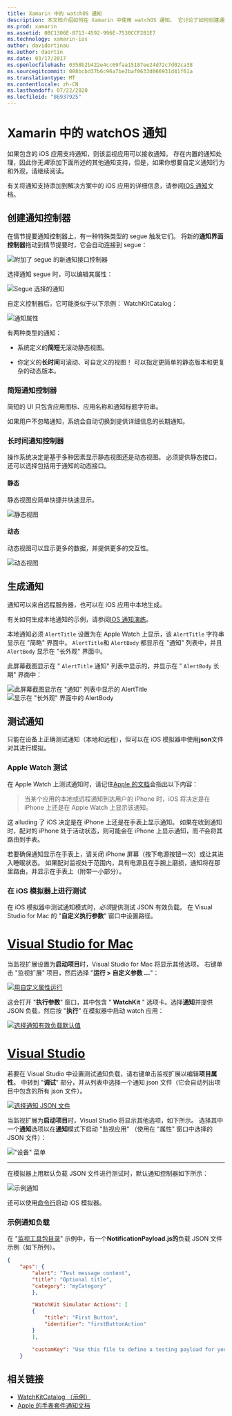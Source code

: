 ```yaml
---
title: Xamarin 中的 watchOS 通知
description: 本文档介绍如何在 Xamarin 中使用 watchOS 通知。 它讨论了如何创建通知控制器、生成通知和测试通知。
ms.prod: xamarin
ms.assetid: 0BC1306E-0713-4592-996E-7530CCF281E7
ms.technology: xamarin-ios
author: davidortinau
ms.author: daortin
ms.date: 03/17/2017
ms.openlocfilehash: 0358b2b422e4cc69faa15187ee24d72c7d02ca38
ms.sourcegitcommit: 008bcbd37b6c96a7be2baf0633d066931d41f61a
ms.translationtype: MT
ms.contentlocale: zh-CN
ms.lasthandoff: 07/22/2020
ms.locfileid: "86937925"
---
```

# <a name="watchos-notifications-in-xamarin"></a>Xamarin 中的 watchOS 通知

如果包含的 iOS 应用支持通知，则该监视应用可以接收通知。 存在内置的通知处理，因此你无*需*添加下面所述的其他通知支持，但是，如果你想要自定义通知行为和外观，请继续阅读。

有关将通知支持添加到解决方案中的 iOS 应用的详细信息，请参阅[IOS 通知](~/ios/platform/user-notifications/deprecated/index.md)文档。

## <a name="creating-notification-controllers"></a>创建通知控制器

在情节提要通知控制器上，有一种特殊类型的 segue 触发它们。 将新的**通知界面控制器**拖动到情节提要时，它会自动连接到 segue：

![附加了 segue 的新通知接口控制器](notifications-images/notification-storyboard1.png)

选择通知 segue 时，可以编辑其属性：

![Segue 选择的通知](notifications-images/notification-storyboard2.png)

自定义控制器后，它可能类似于以下示例： WatchKitCatalog：

![通知属性](notifications-images/notifications-segue.png)

有两种类型的通知：

- 系统定义的**简短**无滚动静态视图。

- 你定义的**长时间**可滚动、可自定义的视图！ 可以指定更简单的静态版本和更复杂的动态版本。

### <a name="short-look-notification-controller"></a>简短通知控制器

简短的 UI 只包含应用图标、应用名称和通知标题字符串。

如果用户不忽略通知，系统会自动切换到提供详细信息的长期通知。

### <a name="long-look-notification-controller"></a>长时间通知控制器

操作系统决定是基于多种因素显示静态视图还是动态视图。 必须提供静态接口，还可以选择包括用于通知的动态接口。

#### <a name="static"></a>静态

静态视图应简单快捷并快速显示。

![静态视图](notifications-images/notification-static.png)

#### <a name="dynamic"></a>动态

动态视图可以显示更多的数据，并提供更多的交互性。

![动态视图](notifications-images/notification-dynamic.png)

## <a name="generating-notifications"></a>生成通知

通知可以来自远程服务器，也可以在 iOS 应用中本地生成。

有关如何生成本地通知的示例，请参阅[IOS 通知演练](~/ios/platform/user-notifications/deprecated/local-notifications-in-ios-walkthrough.md)。

本地通知必须 `AlertTitle` 设置为在 Apple Watch 上显示，该 `AlertTitle` 字符串显示在 "简略" 界面中。 `AlertTitle`和 `AlertBody` 都显示在 "通知" 列表中，并且 `AlertBody` 显示在 "长外观" 界面中。

此屏幕截图显示在 " `AlertTitle` 通知" 列表中显示的，并显示在 " `AlertBody` 长期" 界面中：

![此屏幕截图显示在 "通知" 列表中显示的 AlertTitle](notifications-images/watch-notificationslist-sml.png) ![显示在 "长外观" 界面中的 AlertBody](notifications-images/watch-notificationcontroller-sml.png)

## <a name="testing-notifications"></a>测试通知

只能在设备上正确测试通知（本地和远程），但可以在 iOS 模拟器中使用**json**文件对其进行模拟。

### <a name="testing-on-apple-watch"></a>Apple Watch 测试

在 Apple Watch 上测试通知时，请记住[Apple 的文档](https://developer.apple.com/library/ios/documentation/General/Conceptual/WatchKitProgrammingGuide/BasicSupport.html)会指出以下内容：

> 当某个应用的本地或远程通知到达用户的 iPhone 时，iOS 将决定是在 iPhone 上还是在 Apple Watch 上显示该通知。

这 alluding 了 iOS 决定是在 iPhone 上还是在手表上显示通知。 如果在收到通知时，配对的 iPhone 处于活动状态，则可能会在 iPhone 上显示通知，而*不*会将其路由到手表。

若要确保通知显示在手表上，请关闭 iPhone 屏幕（按下电源按钮一次）或让其进入睡眠状态。 如果配对监视处于范围内，具有电源且在手腕上磨损，通知将在那里路由，并显示在手表上（附带一小部分）。

### <a name="testing-on-the-ios-simulator"></a>在 iOS 模拟器上进行测试

在 iOS 模拟器中测试通知模式时，*必须*提供测试 JSON 有效负载。 在 Visual Studio for Mac 的 "**自定义执行参数**" 窗口中设置路径。

# <a name="visual-studio-for-mac"></a>[Visual Studio for Mac](#tab/macos)

当监视扩展设置为**启动项目**时，Visual Studio for Mac 将显示其他选项。
右键单击 "监视扩展" 项目，然后选择 "**运行 > 自定义参数 ...**"：

[![用自定义属性运行](notifications-images/runwith-customparams-sml.png)](notifications-images/runwith-customparams.png#lightbox)

这会打开 "**执行参数**" 窗口，其中包含 " **WatchKit** " 选项卡。选择**通知**并提供 JSON 负载，然后按 "**执行**" 在模拟器中启动 watch 应用：

[![选择通知有效负载默认值](notifications-images/runwith-execargs-sml.png)](notifications-images/runwith-execargs.png#lightbox)

# <a name="visual-studio"></a>[Visual Studio](#tab/windows)

若要在 Visual Studio 中设置测试通知负载，请右键单击监视扩展以编辑**项目属性**。 中转到 "**调试**" 部分，并从列表中选择一个通知 json 文件（它会自动列出项目中包含的所有 json 文件）。

[![选择通知 JSON 文件](notifications-images/runwith-execargs-sml-vs.png)](notifications-images/runwith-execargs-vs.png#lightbox)

当监视扩展为**启动项目**时，Visual Studio 将显示其他选项，如下所示。 选择其中一个**通知**选项以在**通知**模式下启动 "监视应用" （使用在 "属性" 窗口中选择的 JSON 文件）：

!["设备" 菜单](notifications-images/runwith-vs.png)

-----

在模拟器上用默认负载 JSON 文件进行测试时，默认通知控制器如下所示：

![示例通知](notifications-images/notification-debug-sml.png)

还可以使用[命令行](~/ios/watchos/troubleshooting.md#command_line)启动 iOS 模拟器。

### <a name="example-notification-payload"></a>示例通知负载

在 "[监视工具包目录](https://docs.microsoft.com/samples/xamarin/ios-samples/watchos-watchkitcatalog)" 示例中，有一个**NotificationPayload.js的**负载 JSON 文件示例（如下所列）。

```json
{
    "aps": {
        "alert": "Test message content",
        "title": "Optional title",
        "category": "myCategory"
        },

        "WatchKit Simulator Actions": [
        {
            "title": "First Button",
            "identifier": "firstButtonAction"
        }
        ],

        "customKey": "Use this file to define a testing payload for your notifications. The aps dictionary specifies the category, alert text and title. The WatchKit Simulator Actions array can provide info for one or more action buttons in addition to the standard Dismiss button. Any other top level keys are custom payload. If you have multiple such JSON files in your project, you'll be able to choose between them in when selecting to debug the notification interface of your Watch App."
    }
```

## <a name="related-links"></a>相关链接

- [WatchKitCatalog （示例）](https://docs.microsoft.com/samples/xamarin/ios-samples/watchos-watchkitcatalog)
- [Apple 的手表套件通知文档](https://developer.apple.com/library/ios/documentation/General/Conceptual/WatchKitProgrammingGuide/BasicSupport.html)
